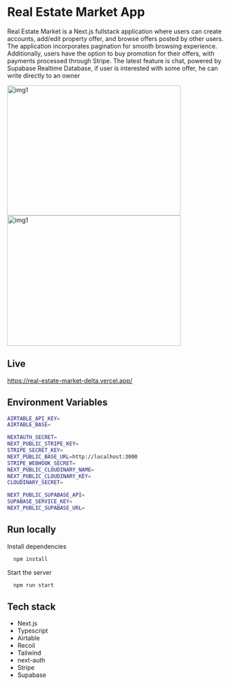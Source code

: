 # Real Estate Market App

Real Estate Market is a Next.js fullstack application where users can create accounts, add/edit property offer, and browse offers posted by other users. The application incorporates pagination for smooth browsing experience. Additionally, users have the option to buy promotion for their offers, with payments processed through Stripe. The latest feature is chat, powered by Supabase Realtime Database, if user is interested with some offer, he can write directly to an owner

<img src="https://www.tarabasz.dev/img/real-estate1.png" alt="img1" width="400" height="300">
<br>
<img src="https://www.tarabasz.dev/img/real-estate2.png" alt="img1" width="400" height="300">

## Live

https://real-estate-market-delta.vercel.app/

## Environment Variables

```bash
AIRTABLE_API_KEY=
AIRTABLE_BASE=

NEXTAUTH_SECRET=
NEXT_PUBLIC_STRIPE_KEY=
STRIPE_SECRET_KEY=
NEXT_PUBLIC_BASE_URL=http://localhost:3000
STRIPE_WEBHOOK_SECRET=
NEXT_PUBLIC_CLOUDINARY_NAME=
NEXT_PUBLIC_CLOUDINARY_KEY=
CLOUDINARY_SECRET=

NEXT_PUBLIC_SUPABASE_API=
SUPABASE_SERVICE_KEY=
NEXT_PUBLIC_SUPABASE_URL=
```

## Run locally

Install dependencies

```bash
  npm install
```

Start the server

```bash
  npm run start
```

## Tech stack

- Next.js
- Typescript
- Airtable
- Recoil
- Tailwind
- next-auth
- Stripe
- Supabase
